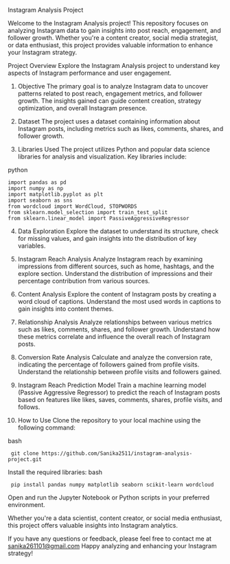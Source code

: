 
Instagram Analysis Project

Welcome to the Instagram Analysis project! This repository focuses on analyzing Instagram data to gain insights into post reach, engagement, and follower growth. Whether you're a content creator, social media strategist, or data enthusiast, this project provides valuable information to enhance your Instagram strategy.

Project Overview
Explore the Instagram Analysis project to understand key aspects of Instagram performance and user engagement.

1. Objective
The primary goal is to analyze Instagram data to uncover patterns related to post reach, engagement metrics, and follower growth. The insights gained can guide content creation, strategy optimization, and overall Instagram presence.

2. Dataset
The project uses a dataset containing information about Instagram posts, including metrics such as likes, comments, shares, and follower growth.

3. Libraries Used
The project utilizes Python and popular data science libraries for analysis and visualization. Key libraries include:

python
    
    import pandas as pd
    import numpy as np
    import matplotlib.pyplot as plt
    import seaborn as sns
    from wordcloud import WordCloud, STOPWORDS
    from sklearn.model_selection import train_test_split
    from sklearn.linear_model import PassiveAggressiveRegressor

4. Data Exploration
Explore the dataset to understand its structure, check for missing values, and gain insights into the distribution of key variables.

5. Instagram Reach Analysis
Analyze Instagram reach by examining impressions from different sources, such as home, hashtags, and the explore section. Understand the distribution of impressions and their percentage contribution from various sources.

6. Content Analysis
Explore the content of Instagram posts by creating a word cloud of captions. Understand the most used words in captions to gain insights into content themes.

7. Relationship Analysis
Analyze relationships between various metrics such as likes, comments, shares, and follower growth. Understand how these metrics correlate and influence the overall reach of Instagram posts.

8. Conversion Rate Analysis
Calculate and analyze the conversion rate, indicating the percentage of followers gained from profile visits. Understand the relationship between profile visits and followers gained.

9. Instagram Reach Prediction Model
Train a machine learning model (Passive Aggressive Regressor) to predict the reach of Instagram posts based on features like likes, saves, comments, shares, profile visits, and follows.

10. How to Use
Clone the repository to your local machine using the following command:

bash

     git clone https://github.com/Sanika2511/instagram-analysis-project.git

Install the required libraries:
bash

     pip install pandas numpy matplotlib seaborn scikit-learn wordcloud
Open and run the Jupyter Notebook or Python scripts in your preferred environment.

 Whether you're a data scientist, content creator, or social media enthusiast, this project offers valuable insights into Instagram analytics.

If you have any questions or feedback, please feel free to contact me at sanika261101@gmail.com
Happy analyzing and enhancing your Instagram strategy!





